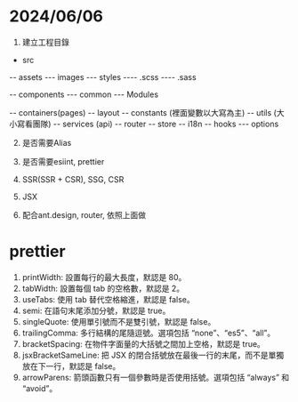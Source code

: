 # 2024/06/06
1. 建立工程目錄

- src

-- assets
--- images
--- styles
---- .scss
---- .sass

-- components
--- common
--- Modules

-- containers(pages)
-- layout
-- constants (裡面變數以大寫為主)
-- utils (大小寫看團隊)
-- services (api)
-- router
-- store
-- i18n
-- hooks
--- options

2. 是否需要Alias
3. 是否需要esiint, prettier
4. SSR(SSR + CSR), SSG, CSR
5. JSX

6. 配合ant.design, router, 依照上面做

# prettier
1.	printWidth: 設置每行的最大長度，默認是 80。
2.	tabWidth: 設置每個 tab 的空格數，默認是 2。
3.	useTabs: 使用 tab 替代空格縮進，默認是 false。
4.	semi: 在語句末尾添加分號，默認是 true。
5.	singleQuote: 使用單引號而不是雙引號，默認是 false。
6.	trailingComma: 多行結構的尾隨逗號。選項包括 “none”、“es5”、“all”。
7.	bracketSpacing: 在物件字面量的大括號之間加上空格，默認是 true。
8.	jsxBracketSameLine: 把 JSX 的閉合括號放在最後一行的末尾，而不是單獨放在下一行，默認是 false。
9.	arrowParens: 箭頭函數只有一個參數時是否使用括號。選項包括 “always” 和 “avoid”。